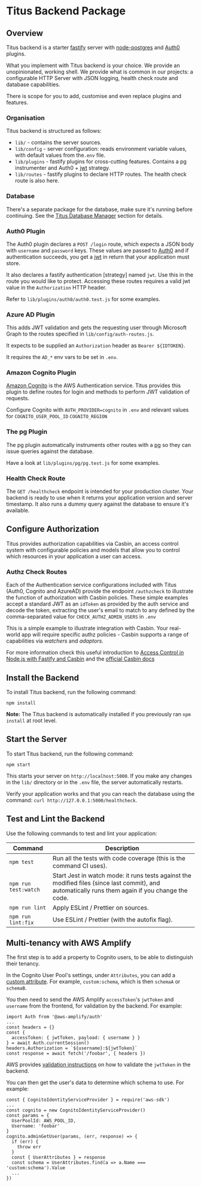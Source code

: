 # Titus Backend Package
## Overview
Titus backend is a starter [fastify] server with [node-postgres] and [Auth0] plugins.

What you implement with Titus backend is your choice. We provide an unopinionated, working shell.
We provide what is common in our projects: a configurable HTTP Server with JSON logging, health check route and database capabilities.

There is scope for you to add, customise and even replace plugins and features.

### Organisation
Titus backend is structured as follows:

* `lib/` - contains the server sources.
* `lib/config` - server configuration: reads environment variable values, with default values from the`.env` file.
* `lib/plugins` - fastify plugins for cross-cutting features. Contains a pg instrumenter and Auth0 + [jwt] strategy.
* `lib/routes` - fastify plugins to declare HTTP routes. The health check route is also here.

### Database

There's a separate package for the database, make sure it's running before continuing.
See the [Titus Database Manager] section for details.

### Auth0 Plugin

The Auth0 plugin declares a `POST /login` route, which expects a JSON body with `username` and `password` keys.
These values are passed to [Auth0] and if authentication succeeds, you get a [jwt] in return that your application must store.

It also declares a fastify authentication [strategy] named `jwt`. Use this in the route you would like to protect.
Accessing these routes requires a valid jwt value in the `Authorization` HTTP header.

Refer to `lib/plugins/auth0/auth0.test.js` for some examples.

### Azure AD Plugin

This adds JWT validation and gets the requesting user through Microsoft Graph to the routes specified in `lib/config/auth-routes.js`.

It expects to be supplied an `Authorization` header as `Bearer ${IDTOKEN}`.

It requires the `AD_*` env vars to be set in `.env`.

### Amazon Cognito Plugin

[Amazon Cognito](cognito) is the AWS Authentication service. Titus provides this plugin to define routes for login and methods to perform JWT validation of requests. 

Configure Cognito with `AUTH_PROVIDER=cognito` in `.env` and relevant values for `COGNITO_USER_POOL_ID`
`COGNITO_REGION`

### The pg Plugin

The pg plugin automatically instruments other routes with a [pg][fastify-postgres] so they can issue queries against the database.

Have a look at `lib/plugins/pg/pg.test.js` for some examples.

### Health Check Route

The `GET /healthcheck` endpoint is intended for your production cluster. Your backend is ready to use when
it returns your application version and server timestamp. It also runs a dummy query against the database to ensure it's available.


## Configure Authorization
Titus provides authorization capabilities via Casbin, an access control system with configurable policies and models that allow you to control which resources in your application a user can access. 

### Authz Check Routes
Each of the Authentication service configurations included with Titus (Auth0, Cognito and AzureAD) provide the endpoint `/authzcheck` to illustrate the function of authorization with Casbin policies. These simple examples accept a standard JWT as an `idToken` as provided by the auth service and decode the token, extracting the user's email to match to any defined by the comma-separated value for `CHECK_AUTHZ_ADMIN_USERS` in `.env`

This is a simple example to illustrate integration with Casbin. Your real-world app will require specific authz policies - Casbin supports a range of capabilities via _watchers_ and _adaptors_. 

For more information check this useful introduction to [Access Control in Node.js with Fastify and Casbin](casbin-introduction) and the [official Casbin docs](casbin)




## Install the Backend
To install Titus backend, run the following command:

```
npm install
```

**Note:** The Titus backend is automatically installed if you previously ran `npm install` at root level.


## Start the Server
To start Titus backend, run the following command:

  ```
  npm start
  ```

  This starts your server on `http://localhost:5000`.
  If you make any changes in the `lib/` directory or in the `.env` file, the server automatically restarts.

  Verify your application works and that you can reach the database using the command: `curl http://127.0.0.1:5000/healthcheck`.


## Test and Lint the Backend
Use the following commands to test and lint your application:

| Command | Description |
| ------ | ------- |
| `npm test` | Run all the tests with code coverage (this is the command CI uses). |
| `npm run test:watch` | Start Jest in watch mode: it runs tests against the modified files (since last commit), and automatically runs them again if you change the code.|
| `npm run lint` | Apply ESLint / Prettier on sources. |
| `npm run lint:fix` | Use ESLint / Prettier (with the autofix flag). |


## Multi-tenancy with AWS Amplify
The first step is to add a property to Cognito users, to be able to distinguish their tenancy.

In the Cognito User Pool's settings, under `Attributes`, you can add a [custom attribute]. For example, `custom:schema`, which is then `schemaA` or `schemaB`.

You then need to send the AWS Amplify `accessToken`'s `jwtToken` and `username` from the frontend, for validation by the backend. For example:
```
import Auth from '@aws-amplify/auth'
...
const headers = {}
const {
  accessToken: { jwtToken, payload: { username } }
} = await Auth.currentSession()
headers.Authorization = `${username}:${jwtToken}`
const response = await fetch('/foobar', { headers })
```

AWS provides [validation instructions] on how to validate the `jwtToken` in the backend.

You can then get the user's data to determine which schema to use. For example:
```
const { CognitoIdentityServiceProvider } = require('aws-sdk')
...
const cognito = new CognitoIdentityServiceProvider()
const params = {
  UserPoolId: AWS_POOL_ID,
  Username: 'foobar'
}
cognito.adminGetUser(params, (err, response) => {
  if (err) {
    throw err
  }
  const { UserAttributes } = response
  const schema = UserAttributes.find(a => a.Name === 'custom:schema').Value
  ...
})
```






[Auth0]: https://auth0.com
[casbin]: https://casbin.org
[casbin-introduction]: https://www.nearform.com/blog/access-control-node-js-fastify-and-casbin/
[cognito]: https://aws.amazon.com/cognito/
[custom attribute]: https://docs.aws.amazon.com/cognito/latest/developerguide/user-pool-settings-attributes.html#user-pool-settings-custom-attributes
[ESLint]: https://eslint.org
[faker]: http://marak.github.io/faker.js
[fastify-postgres]: https://github.com/fastify/fastify-postgres
[fastify]: https://fastify.io
[Jest]: https://jestjs.io
[jwt]: https://jwt.io
[nock]: https://github.com/nock/nock#readme
[node-postgres]: https://node-postgres.com/
[Nodemon]: https://nodemon.io
[Pino]: http://getpino.io
[Prettier]: https://prettier.io
[Standard]: https://standardjs.com
[Titus Database Manager]: /developers/packages/titus-db-manager/
[validation instructions]: https://docs.aws.amazon.com/cognito/latest/developerguide/amazon-cognito-user-pools-using-tokens-verifying-a-jwt.html

